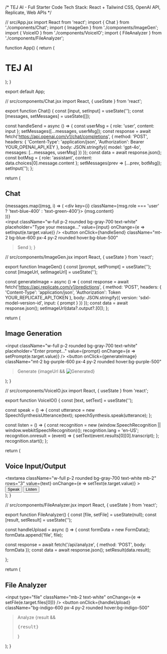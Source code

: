 /* TEJ AI - Full Starter Code Tech Stack: React + Tailwind CSS, OpenAI API, Replicate, Web APIs */

// src/App.jsx import React from 'react'; import { Chat } from './components/Chat'; import { ImageGen } from './components/ImageGen'; import { VoiceIO } from './components/VoiceIO'; import { FileAnalyzer } from './components/FileAnalyzer';

function App() { return ( <div className="bg-gray-900 text-white min-h-screen p-4"> <h1 className="text-3xl font-bold mb-6 text-center">TEJ AI</h1> <div className="grid gap-6"> <Chat /> <ImageGen /> <VoiceIO /> <FileAnalyzer /> </div> </div> ); }

export default App;

// src/components/Chat.jsx import React, { useState } from 'react';

export function Chat() { const [input, setInput] = useState(''); const [messages, setMessages] = useState([]);

const handleSend = async () => { const userMsg = { role: 'user', content: input }; setMessages([...messages, userMsg]); const response = await fetch('https://api.openai.com/v1/chat/completions', { method: 'POST', headers: { 'Content-Type': 'application/json', 'Authorization': Bearer YOUR_OPENAI_API_KEY }, body: JSON.stringify({ model: 'gpt-4o', messages: [...messages, userMsg] }) }); const data = await response.json(); const botMsg = { role: 'assistant', content: data.choices[0].message.content }; setMessages(prev => [...prev, botMsg]); setInput(''); };

return ( <div className="bg-gray-800 p-4 rounded-xl shadow"> <h2 className="text-xl font-semibold mb-2">Chat</h2> <div className="h-40 overflow-y-auto mb-2"> {messages.map((msg, i) => ( <div key={i} className={msg.role === 'user' ? 'text-blue-400' : 'text-green-400'}> {msg.content} </div> ))} </div> <input className="w-full p-2 rounded bg-gray-700 text-white" placeholder="Type your message..." value={input} onChange={e => setInput(e.target.value)} /> <button
onClick={handleSend}
className="mt-2 bg-blue-600 px-4 py-2 rounded hover:bg-blue-500"
>Send</button> </div> ); }

// src/components/ImageGen.jsx import React, { useState } from 'react';

export function ImageGen() { const [prompt, setPrompt] = useState(''); const [imageUrl, setImageUrl] = useState('');

const generateImage = async () => { const response = await fetch('https://api.replicate.com/v1/predictions', { method: 'POST', headers: { 'Content-Type': 'application/json', 'Authorization': Token YOUR_REPLICATE_API_TOKEN }, body: JSON.stringify({ version: 'sdxl-model-version-id', input: { prompt } }) }); const data = await response.json(); setImageUrl(data?.output?.[0]); };

return ( <div className="bg-gray-800 p-4 rounded-xl shadow"> <h2 className="text-xl font-semibold mb-2">Image Generation</h2> <input className="w-full p-2 rounded bg-gray-700 text-white" placeholder="Enter prompt..." value={prompt} onChange={e => setPrompt(e.target.value)} /> <button
onClick={generateImage}
className="mt-2 bg-purple-600 px-4 py-2 rounded hover:bg-purple-500"
>Generate</button> {imageUrl && <img src={imageUrl} alt="Generated" className="mt-4 rounded" />} </div> ); }

// src/components/VoiceIO.jsx import React, { useState } from 'react';

export function VoiceIO() { const [text, setText] = useState('');

const speak = () => { const utterance = new SpeechSynthesisUtterance(text); speechSynthesis.speak(utterance); };

const listen = () => { const recognition = new (window.SpeechRecognition || window.webkitSpeechRecognition)(); recognition.lang = 'en-US'; recognition.onresult = (event) => { setText(event.results[0][0].transcript); }; recognition.start(); };

return ( <div className="bg-gray-800 p-4 rounded-xl shadow"> <h2 className="text-xl font-semibold mb-2">Voice Input/Output</h2> <textarea className="w-full p-2 rounded bg-gray-700 text-white mb-2" rows="3" value={text} onChange={e => setText(e.target.value)} ></textarea> <div className="flex gap-2"> <button onClick={speak} className="bg-green-600 px-4 py-2 rounded hover:bg-green-500">Speak</button> <button onClick={listen} className="bg-yellow-600 px-4 py-2 rounded hover:bg-yellow-500">Listen</button> </div> </div> ); }

// src/components/FileAnalyzer.jsx import React, { useState } from 'react';

export function FileAnalyzer() { const [file, setFile] = useState(null); const [result, setResult] = useState('');

const handleUpload = async () => { const formData = new FormData(); formData.append('file', file);

const response = await fetch('/api/analyze', {
  method: 'POST',
  body: formData
});
const data = await response.json();
setResult(data.result);

};

return ( <div className="bg-gray-800 p-4 rounded-xl shadow"> <h2 className="text-xl font-semibold mb-2">File Analyzer</h2> <input type="file" className="mb-2 text-white" onChange={e => setFile(e.target.files[0])} /> <button
onClick={handleUpload}
className="bg-indigo-600 px-4 py-2 rounded hover:bg-indigo-500"
>Analyze</button> {result && <pre className="mt-4 bg-gray-700 p-2 rounded">{result}</pre>} </div> ); }

